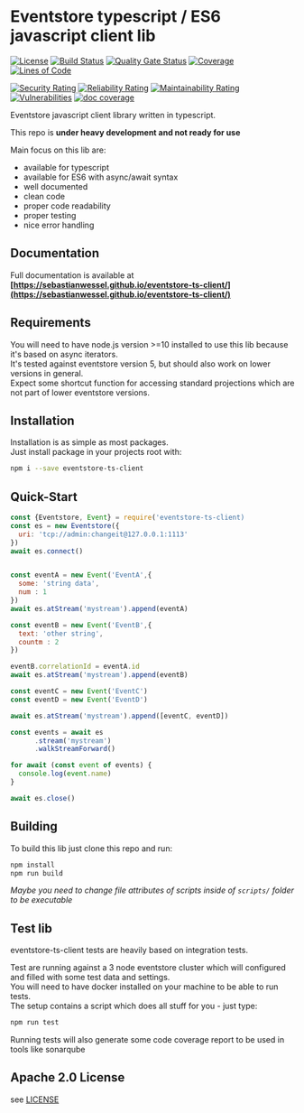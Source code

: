 # Eventstore typescript / ES6 javascript client lib

[![License](https://img.shields.io/badge/License-Apache%202.0-blue.svg)](https://opensource.org/licenses/Apache-2.0)
[![Build Status](https://travis-ci.com/sebastianwessel/eventstore-ts-client.svg?branch=master)](https://travis-ci.com/sebastianwessel/eventstore-ts-client)
[![Quality Gate Status](https://sonarcloud.io/api/project_badges/measure?project=sebastianwessel_eventstore-ts-client&metric=alert_status)](https://sonarcloud.io/dashboard?id=sebastianwessel_eventstore-ts-client)
[![Coverage](https://sonarcloud.io/api/project_badges/measure?project=sebastianwessel_eventstore-ts-client&metric=coverage)](https://sonarcloud.io/dashboard?id=sebastianwessel_eventstore-ts-client)
[![Lines of Code](https://sonarcloud.io/api/project_badges/measure?project=sebastianwessel_eventstore-ts-client&metric=ncloc)](https://sonarcloud.io/dashboard?id=sebastianwessel_eventstore-ts-client)

[![Security Rating](https://sonarcloud.io/api/project_badges/measure?project=sebastianwessel_eventstore-ts-client&metric=security_rating)](https://sonarcloud.io/dashboard?id=sebastianwessel_eventstore-ts-client)
[![Reliability Rating](https://sonarcloud.io/api/project_badges/measure?project=sebastianwessel_eventstore-ts-client&metric=reliability_rating)](https://sonarcloud.io/dashboard?id=sebastianwessel_eventstore-ts-client)
[![Maintainability Rating](https://sonarcloud.io/api/project_badges/measure?project=sebastianwessel_eventstore-ts-client&metric=sqale_rating)](https://sonarcloud.io/dashboard?id=sebastianwessel_eventstore-ts-client)
[![Vulnerabilities](https://sonarcloud.io/api/project_badges/measure?project=sebastianwessel_eventstore-ts-client&metric=vulnerabilities)](https://sonarcloud.io/dashboard?id=sebastianwessel_eventstore-ts-client)
[![doc coverage](https://sebastianwessel.github.io/eventstore-ts-client/badge.svg)](https://sebastianwessel.github.io/eventstore-ts-client)

Eventstore javascript client library written in typescript.

This repo is **under heavy development and not ready for use**

Main focus on this lib are:

- available for typescript
- available for ES6 with async/await syntax
- well documented
- clean code
- proper code readability
- proper testing
- nice error handling

## Documentation

Full documentation is available at **[https://sebastianwessel.github.io/eventstore-ts-client/](https://sebastianwessel.github.io/eventstore-ts-client/)**

## Requirements

You will need to have node.js version >=10 installed to use this lib because it's based on async iterators.  
It's tested against eventstore version 5, but should also work on lower versions in general.  
Expect some shortcut function for accessing standard projections which are not part of lower eventstore versions.

## Installation

Installation is as simple as most packages.  
Just install package in your projects root with:

```bash
npm i --save eventstore-ts-client
```

## Quick-Start

```javascript
const {Eventstore, Event} = require('eventstore-ts-client)
const es = new Eventstore({
  uri: 'tcp://admin:changeit@127.0.0.1:1113'
})
await es.connect()


const eventA = new Event('EventA',{
  some: 'string data',
  num : 1
})
await es.atStream('mystream').append(eventA)

const eventB = new Event('EventB',{
  text: 'other string',
  countm : 2
})

eventB.correlationId = eventA.id
await es.atStream('mystream').append(eventB)

const eventC = new Event('EventC')
const eventD = new Event('EventD')

await es.atStream('mystream').append([eventC, eventD])

const events = await es
      .stream('mystream')
      .walkStreamForward()

for await (const event of events) {
  console.log(event.name)
}

await es.close()
```

## Building

To build this lib just clone this repo and run:

```bash
npm install
npm run build
```

*Maybe you need to change file attributes of scripts inside of `scripts/` folder to be executable*

## Test lib

eventstore-ts-client tests are heavily based on integration tests.

Test are running against a 3 node eventstore cluster which will configured and filled with some test data and settings.  
You will need to have docker installed on your machine to be able to run tests.  
The setup contains a script which does all stuff for you - just type:

```bash
npm run test
```

Running tests will also generate some code coverage report to be used in tools like sonarqube

## Apache 2.0 License

see [LICENSE](LICENSE)